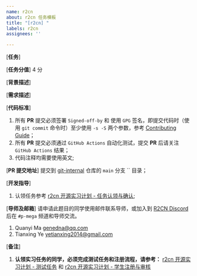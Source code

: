 ```yaml
---
name: r2cn
about: r2cn 任务模板
title: "[r2cn] "
labels: r2cn
assignees: ''

---
```


[__任务__]

[__任务分值__] 4 分

[__背景描述__]

[__需求描述__]

[__代码标准__]
1. 所有 __PR__ 提交必须签署 `Signed-off-by` 和 使用 `GPG` 签名，即提交代码时（使用 `git commit` 命令时）至少使用 `-s -S` 两个参数，参考 [Contributing Guide](https://github.com/web3infra-foundation/git-internal/blob/main/docs/contributing.md)；
2. 所有 __PR__ 提交必须通过 `GitHub Actions` 自动化测试，提交 __PR__ 后请关注 `GitHub Actions` 结果；
3. 代码注释均需要使用英文;

[__PR 提交地址__] 提交到 [git-internal](https://github.com/web3infra-foundation/git-internal) 仓库的 `main` 分支 `` 目录；

[__开发指导__]
1. 认领任务参考 [r2cn 开源实习计划 - 任务认领与确认](https://r2cn.dev/docs/student/assign);

[__导师及邮箱__] 请申请此题目的同学使用邮件联系导师，或加入到 [R2CN Discord](https://discord.gg/WRp4TKv6rh) 后在 `#p-mega` 频道和导师交流。
1. Quanyi Ma <genedna@qq.com>
2. Tianxing Ye <yetianxing2014@gmail.com>

[__备注__]
1. __认领实习任务的同学，必须完成测试任务和注册流程，请参考：__ [r2cn 开源实习计划 - 测试任务](https://r2cn.dev/docs/student/pre-task) 和 [r2cn 开源实习计划 - 学生注册与审核](https://r2cn.dev/docs/student/signup)